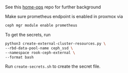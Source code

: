 See this [home-ops](https://github.com/dcplaya/home-ops/blob/main/k8s/clusters/cluster-1/manifests/rook-ceph-external/cluster/README.md) repo for further background

Make sure prometheus endpoint is enabled in proxmox via 

```bash
ceph mgr module enable prometheus
```

To get the secrets, run
```bash
python3 create-external-cluster-resources.py \
--rbd-data-pool-name ceph_ssd \
--namespace rook-ceph-external \
--format bash
 ```

Run `create-secrets.sh` to create the secret file.